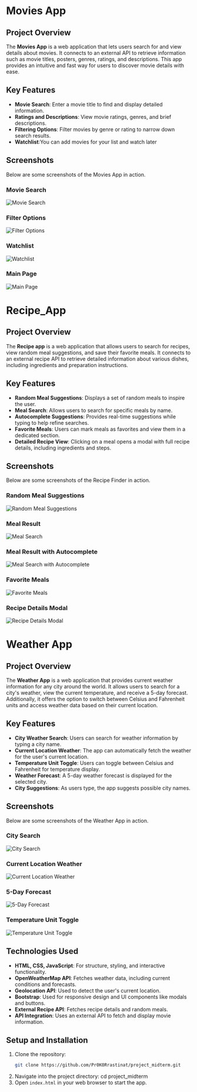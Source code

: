 # Movies App

## Project Overview
The **Movies App** is a web application that lets users search for and view details about movies. It connects to an external API to retrieve information such as movie titles, posters, genres, ratings, and descriptions. This app provides an intuitive and fast way for users to discover movie details with ease.

## Key Features
- **Movie Search**: Enter a movie title to find and display detailed information.
- **Ratings and Descriptions**: View movie ratings, genres, and brief descriptions.
- **Filtering Options**: Filter movies by genre or rating to narrow down search results.
- **Watchlist**:You can add movies for your list and watch later 

## Screenshots
Below are some screenshots of the Movies App in action.

### Movie Search
![Movie Search](screenshots//search_movie.png)

### Filter Options
![Filter Options](screenshots/filter_using.png)

### Watchlist
![Watchlist](screenshots/watchlist.png)

### Main Page
![Main Page](screenshots/main_page.png)

# Recipe_App
## Project Overview
The **Recipe app** is a web application that allows users to search for recipes, view random meal suggestions, and save their favorite meals. It connects to an external recipe API to retrieve detailed information about various dishes, including ingredients and preparation instructions.

## Key Features
- **Random Meal Suggestions**: Displays a set of random meals to inspire the user.
- **Meal Search**: Allows users to search for specific meals by name.
- **Autocomplete Suggestions**: Provides real-time suggestions while typing to help refine searches.
- **Favorite Meals**: Users can mark meals as favorites and view them in a dedicated section.
- **Detailed Recipe View**: Clicking on a meal opens a modal with full recipe details, including ingredients and steps.


## Screenshots
Below are some screenshots of the Recipe Finder in action.

### Random Meal Suggestions
![Random Meal Suggestions](screenshots/random_meals.png)

### Meal Result
![Meal Search](screenshots/meal_search.png)

### Meal Result with Autocomplete
![Meal Search with Autocomplete](screenshots/meal_search_auto.png)

### Favorite Meals
![Favorite Meals](screenshots/favorite_meals.png)

### Recipe Details Modal
![Recipe Details Modal](screenshots/recipe_details_modal.png)

# Weather App

## Project Overview
The **Weather App** is a web application that provides current weather information for any city around the world. It allows users to search for a city's weather, view the current temperature, and receive a 5-day forecast. Additionally, it offers the option to switch between Celsius and Fahrenheit units and access weather data based on their current location.

## Key Features
- **City Weather Search**: Users can search for weather information by typing a city name.
- **Current Location Weather**: The app can automatically fetch the weather for the user's current location.
- **Temperature Unit Toggle**: Users can toggle between Celsius and Fahrenheit for temperature display.
- **Weather Forecast**: A 5-day weather forecast is displayed for the selected city.
- **City Suggestions**: As users type, the app suggests possible city names.

## Screenshots
Below are some screenshots of the Weather App in action.

### City Search
![City Search](screenshots/city_search.png)

### Current Location Weather
![Current Location Weather](screenshots/current_location_weather.png)

### 5-Day Forecast
![5-Day Forecast](screenshots/forecast.png)

### Temperature Unit Toggle
![Temperature Unit Toggle](screenshots/unit_toggle.png)

## Technologies Used
- **HTML, CSS, JavaScript**: For structure, styling, and interactive functionality.
- **OpenWeatherMap API**: Fetches weather data, including current conditions and forecasts.
- **Geolocation API**: Used to detect the user's current location.
- **Bootstrap**: Used for responsive design and UI components like modals and buttons.
- **External Recipe API**: Fetches recipe details and random meals.
- **API Integration**: Uses an external API to fetch and display movie information.

## Setup and Installation
1. Clone the repository:
    ```bash
    git clone https://github.com/Pr0K0Rrastinat/project_midterm.git
    ```
2. Navigate into the project directory:
    cd project_midterm
3. Open `index.html` in your web browser to start the app.
